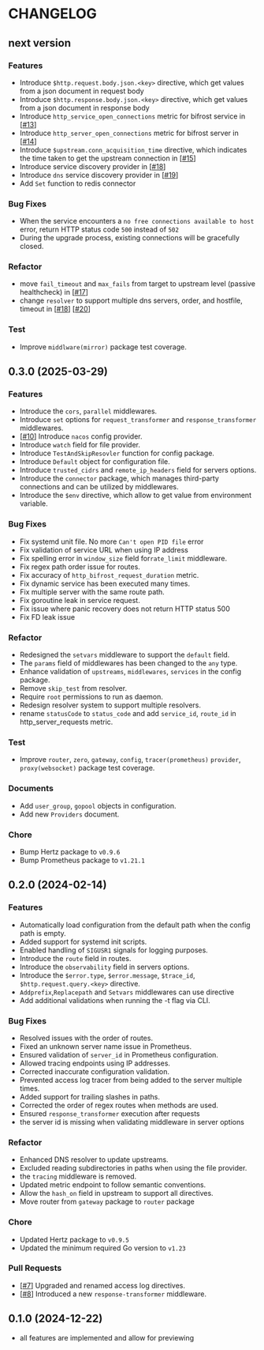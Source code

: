 # CHANGELOG

## next version

### **Features**

- Introduce `$http.request.body.json.<key>` directive, which get values from a json document in request body
- Introduce `$http.response.body.json.<key>` directive, which get values from a json document in response body
- Introduce `http_service_open_connections` metric for bifrost service in [[#13](https://github.com/nite-coder/bifrost/pull/13)]
- Introduce `http_server_open_connections` metric for bifrost server in [[#14](https://github.com/nite-coder/bifrost/pull/14)]
- Introduce `$upstream.conn_acquisition_time` directive, which indicates the time taken to get the upstream connection in [[#15](https://github.com/nite-coder/bifrost/pull/15)]
- Introduce service discovery provider in [[#18](https://github.com/nite-coder/bifrost/pull/18)]
- Introduce `dns` service discovery provider in [[#19](https://github.com/nite-coder/bifrost/pull/19)]
- Add `Set` function to redis connector

### **Bug Fixes**

- When the service encounters a `no free connections available to host` error, return HTTP status code `500` instead of `502`
- During the upgrade process, existing connections will be gracefully closed.

### **Refactor**

- move `fail_timeout` and `max_fails` from target to upstream level (passive healthcheck) in [[#17](https://github.com/nite-coder/bifrost/pull/17)]
- change `resolver` to support multiple dns servers, order, and hostfile, timeout in [[#18](https://github.com/nite-coder/bifrost/pull/18)] [[#20](https://github.com/nite-coder/bifrost/pull/20)]

### **Test**

- Improve `middlware(mirror)` package test coverage.

## 0.3.0 (2025-03-29)

### **Features**

- Introduce the `cors`, `parallel` middlewares.
- Introduce `set` options for `request_transformer` and `response_transformer` middlewares.
- [[#10](https://github.com/nite-coder/bifrost/pull/10)] Introduce `nacos` config provider.
- Introduce `watch` field for file provider.
- Introduce `TestAndSkipResovler` function for config package.
- Introduce `Default` object for configuration file.
- Introduce `trusted_cidrs` and `remote_ip_headers` field for servers options.
- Introduce the `connector` package, which manages third-party connections and can be utilized by middlewares.
- Introduce the `$env` directive, which allow to get value from environment variable.

### **Bug Fixes**

- Fix systemd unit file.  No more `Can't open PID file` error
- Fix validation of service URL when using IP address
- Fix spelling error in `window_size` field for`rate_limit` middleware.
- Fix regex path order issue for routes.
- Fix accuracy of `http_bifrost_request_duration` metric.
- Fix dynamic service has been executed many times.
- Fix multiple server with the same route path.
- Fix goroutine leak in service request.
- Fix issue where panic recovery does not return HTTP status 500
- Fix FD leak issue

### **Refactor**

- Redesigned the `setvars` middleware to support the `default` field.
- The `params` field of middlewares has been changed to the `any` type.
- Enhance validation of `upstreams`, `middlewares`, `services` in the config package.
- Remove `skip_test` from resolver.
- Require `root` permissions to run as daemon.
- Redesign resolver system to support multiple resolvers.
- rename `statusCode` to `status_code` and add `service_id`, `route_id` in http_server_requests metric.

### **Test**

- Improve `router`, `zero`, `gateway`, `config`, `tracer(prometheus)` `provider`, `proxy(websocket)` package test coverage.

### **Documents**

- Add `user_group`, `gopool` objects in configuration.
- Add new `Providers` document.

### **Chore**

- Bump Hertz package to `v0.9.6`
- Bump Prometheus package to `v1.21.1`

## 0.2.0 (2024-02-14)

### **Features**

- Automatically load configuration from the default path when the config path is empty.
- Added support for systemd init scripts.
- Enabled handling of `SIGUSR1` signals for logging purposes.
- Introduce the `route` field in routes.
- Introduce the `observability` field in servers options.
- Introduce the `$error.type`, `$error.message`, `$trace_id`, `$http.request.query.<key>` directive.
- `Addprefix`,`Replacepath` and `Setvars` middlewares can use directive
- Add additional validations when running the -t flag via CLI.

### **Bug Fixes**

- Resolved issues with the order of routes.
- Fixed an unknown server name issue in Prometheus.
- Ensured validation of `server_id` in Prometheus configuration.
- Allowed tracing endpoints using IP addresses.
- Corrected inaccurate configuration validation.
- Prevented access log tracer from being added to the server multiple times.
- Added support for trailing slashes in paths.
- Corrected the order of regex routes when methods are used.
- Ensured `response_transformer` execution after requests
- the server id is missing when validating middleware in server options

### **Refactor**

- Enhanced DNS resolver to update upstreams.
- Excluded reading subdirectories in paths when using the file provider.
- the `tracing` middleware is removed.
- Updated metric endpoint to follow semantic conventions.
- Allow the `hash_on` field in upstream to support all directives.
- Move router from `gateway` package to `router` package

### **Chore**

- Updated Hertz package to `v0.9.5`
- Updated the minimum required Go version to `v1.23`

### **Pull Requests**

- [[#7](https://github.com/nite-coder/bifrost/pull/7)] Upgraded and renamed access log directives.
- [[#8](https://github.com/nite-coder/bifrost/pull/8)] Introduced a new `response-transformer` middleware.

## 0.1.0 (2024-12-22)

- all features are implemented and allow for previewing
